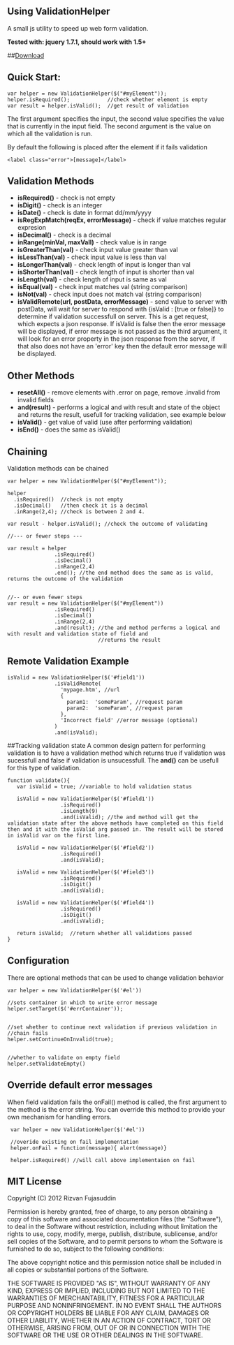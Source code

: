 Using ValidationHelper
---------------
A small js utility to speed up web form validation. 

**Tested with: jquery 1.7.1, should work with 1.5+**

##[Download](https://raw.github.com/rizvn/ValidationHelper/master/res/ValidationHelper.js)

## Quick Start:

    var helper = new ValidationHelper($("#myElement"));
    helper.isRequired();            //check whether element is empty 
    var result = helper.isValid();  //get result of validation

The first argument specifies the input, the second value specifies the value
that is currently in the input field. The second argument is the value on which all the validation is run.

By default the following is placed after the element if it fails validation

    <label class="error">[message]</label>

## Validation Methods
* **isRequired()** - check is not empty
* **isDigit()** - check is an integer
* **isDate()** - check is date in format dd/mm/yyyy
* **isRegExpMatch(reqEx, errorMessage)** - check if value matches regular expresion
* **isDecimal()** - check is a decimal
* **inRange(minVal, maxVall)** - check value is in range
* **isGreaterThan(val)** - check input value greater than val
* **isLessThan(val)** - check input value is less than val
* **isLongerThan(val)** - check length of input is longer than val
* **isShorterThan(val)** - check length of input is shorter than val
* **isLength(val)** - check length of input is same as val
* **isEqual(val)** - check input matches val (string comparison)
* **isNot(val)** - check input does not match val (string comparison)
* **isValidRemote(url, postData, errorMessage)** - send value to server with  postData, will wait for server to respond with {isValid : [true or false]} to determine if validation successfull on server. This is a get request, which expects a json response. If isValid is false then the error message will be displayed, if error message is not passed as the third argument, it will look for an error property in the json response from the server, if that also does not have an 'error' key then the default error message will be displayed.
      
## Other Methods
* **resetAll()** - remove elements with .error on page, remove .invalid from invalid fields
* **and(result)** - performs a logical and with result and state of the object and returns the result, usefull for tracking validation, see example below
* **isValid()** - get value of valid (use after performing validation)
* **isEnd()** - does the same as isValid()

## Chaining
Validation methods can be chained 

    var helper = new ValidationHelper($("#myElement"));

    helper
      .isRequired()  //check is not empty
      .isDecimal()   //then check it is a decimal
      .inRange(2,4); //check is between 2 and 4.
    
    var result - helper.isValid(); //check the outcome of validating
    
    //--- or fewer steps ---
  
    var result = helper
                   .isRequired()
                   .isDecimal()
                   .inRange(2,4)
                   .end(); //the end method does the same as is valid, returns the outcome of the validation


    //-- or even fewer steps
    var result = new ValidationHelper($("#myElement"))
                   .isRequired()
                   .isDecimal()
                   .inRange(2,4)
                   .and(result); //the and method performs a logical and with result and validation state of field and 
                                 //returns the result 
## Remote Validation Example

    isValid = new ValidationHelper($('#field1'))
                   .isValidRemote(
                     'mypage.htm', //url
                     {
                       param1:  'someParam', //request param
                       param2:  'someParam', //request param
                     }, 
                     'Incorrect field' //error message (optional)
                   )
                   .and(isValid);

##Tracking validation state
A common design pattern for performing validation is to have a validation method which returns true if validation was sucessfull and false if validation is unsucessfull. The **and()** can be usefull for this type of validation.

    function validate(){
       var isValid = true; //variable to hold validation status
       
       isValid = new ValidationHelper($('#field1'))
                     .isRequired()
                     .isLength(9)
                     .and(isValid); //the and method will get the validation state after the above methods have completed on this field then and it with the isValid arg passed in. The result will be stored in isValid var on the first line. 

       isValid = new ValidationHelper($('#field2'))
                     .isRequired()
                     .and(isValid);

       isValid = new ValidationHelper($('#field3'))
                     .isRequired()
                     .isDigit()
                     .and(isValid);

       isValid = new ValidationHelper($('#field4'))
                     .isRequired()
                     .isDigit()
                     .and(isValid);
       
       return isValid;  //return whether all validations passed
    }

## Configuration
There are optional methods that can be used to change validation behavior 

    var helper = new ValidationHelper($('#el'))
    
    //sets container in which to write error message
    helper.setTarget($('#errContainer'));
    
    
    //set whether to continue next validation if previous validation in 
    //chain fails
    helper.setContinueOnInvalid(true);
    
    
    //whether to validate on empty field
    helper.setValidateEmpty()
    

## Override default error messages
When field validation fails the onFail() method is called, the first argument to the method is the error string. You can override this method to provide your own 
mechanism for handling errors. 

     var helper = new ValidationHelper($('#el'))
   
     //overide existing on fail implementation 
     helper.onFail = function(message){ alert(message)}
     
     helper.isRequired() //will call above implementaion on fail
     
## MIT License
Copyright (C) 2012 Rizvan Fujasuddin 
 
Permission is hereby granted, free of charge, to any person obtaining a copy of this software and associated documentation files (the "Software"), to deal in the Software without restriction, including without limitation the rights to use, copy, modify, merge, publish, distribute, sublicense, and/or sell copies of the Software, and to permit persons to whom the Software is furnished to do so, subject to the following conditions:

The above copyright notice and this permission notice shall be included in all copies or substantial portions of the Software.

THE SOFTWARE IS PROVIDED "AS IS", WITHOUT WARRANTY OF ANY KIND, EXPRESS OR IMPLIED, INCLUDING BUT NOT LIMITED TO THE WARRANTIES OF MERCHANTABILITY, FITNESS FOR A PARTICULAR PURPOSE AND NONINFRINGEMENT. IN NO EVENT SHALL THE AUTHORS OR COPYRIGHT HOLDERS BE LIABLE FOR ANY CLAIM, DAMAGES OR OTHER LIABILITY, WHETHER IN AN ACTION OF CONTRACT, TORT OR OTHERWISE, ARISING FROM, OUT OF OR IN CONNECTION WITH THE SOFTWARE OR THE USE OR OTHER DEALINGS IN THE SOFTWARE.
